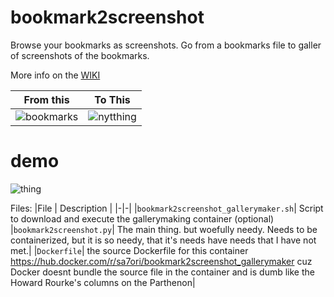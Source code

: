 # bookmark2screenshot
Browse your bookmarks as screenshots.
Go from a bookmarks file to galler of screenshots of the bookmarks.

More info on the [WIKI](https://github.com/s7ephen/bookmark2screenshot/wiki)

|From this | To This | 
|-|-|
|![bookmarks](https://github.com/s7ephen/bookmark2screenshot/wiki/media/884f29d1f88648fbb75c38ba0bc74337.png)|![nytthing](https://github.com/s7ephen/bookmark2screenshot/wiki/media/8d419c30c593405aa5459f9ccc29523b.png)|


# demo
![thing](https://github.com/s7ephen/bookmark2screenshot/wiki/media/bookmark2screenshot_gallery_demo_4x_much_lowerrez.gif)

Files:
|File | Description | 
|-|-|
|`bookmark2screenshot_gallerymaker.sh`| Script to download and execute the gallerymaking container (optional)
|`bookmark2screenshot.py`| The main thing. but woefully needy. Needs to be containerized, but it is so needy, that it's needs have needs that I have not met.|
|`Dockerfile`| the source Dockerfile for this container https://hub.docker.com/r/sa7ori/bookmark2screenshot_gallerymaker cuz Docker doesnt bundle the source file in the container and is dumb like the Howard Rourke's columns on the Parthenon|

